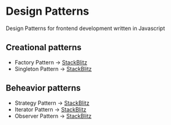 # Design Patterns
Design Patterns for frontend development written in Javascript

## Creational patterns
* Factory Pattern -> [StackBlitz](https://stackblitz.com/edit/js-nrsjzr)
* Singleton Pattern -> [StackBlitz](https://stackblitz.com/edit/js-dvo9ny)

## Beheavior patterns
* Strategy Pattern -> [StackBlitz](https://stackblitz.com/edit/js-aweqmg)
* Iterator Pattern -> [StackBlitz](https://stackblitz.com/edit/js-ydnkga)
* Observer Pattern -> [StackBlitz](https://stackblitz.com/edit/js-7xoc3b)
